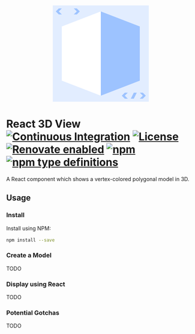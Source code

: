 <p align="center">
  <img src="./logo.svg">
</p>

# React 3D View [![Continuous Integration](https://github.com/jameswilddev/react-3d-view/workflows/Continuous%20Integration/badge.svg)](https://github.com/jameswilddev/react-3d-view/actions) [![License](https://img.shields.io/github/license/jameswilddev/react-3d-view.svg)](https://github.com/jameswilddev/react-3d-view/blob/master/license) [![Renovate enabled](https://img.shields.io/badge/renovate-enabled-brightgreen.svg)](https://renovatebot.com/) [![npm](https://img.shields.io/npm/v/jameswilddev/react-3d-view.svg)](https://www.npmjs.com/package/jameswilddev/react-3d-view) [![npm type definitions](https://img.shields.io/npm/types/jameswilddev/react-3d-view.svg)](https://www.npmjs.com/package/jameswilddev/react-3d-view)

A React component which shows a vertex-colored polygonal model in 3D.

## Usage

### Install

Install using NPM:

```bash
npm install --save
```

### Create a Model

TODO

### Display using React

TODO

### Potential Gotchas

TODO
